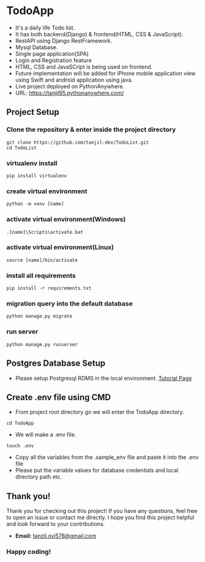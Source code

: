 # TodoApp
- It's a daily life Todo list.
- It has both backend(Django) & frontend(HTML, CSS & JavaScript).
- RestAPI using Django RestFramework.
- Mysql Database.
- Single page application(SPA)
- Login and Registration feature
- HTML, CSS and JavaSCript is being used on frontend.
- Future implementation will be added for iPhone mobile application view using Swift and android application using java.
- Live project deployed on PythonAnywhere.
- URL: https://tanjil95.pythonanywhere.com/

## Project Setup
### Clone the repository & enter inside the project directory
```
git clone https://github.com/tanjil-dev/TodoList.git
cd TodoList
```

### virtualenv install
```
pip install virtualenv
```

### create virtual environment
```
python -m venv [name]
```

### activate virtual environment(Windows)
```
.[name]\Scripts\activate.bat
```

### activate virtual environment(Linux)
```
source [name]/bin/activate
```

### install all requirements
```
pip install -r requirements.txt
```

### migration query into the default database
```
python manage.py migrate
```

### run server
```
python manage.py runserver
```

## Postgres Database Setup
- Please setup Postgresql RDMS in the local environment. [Tutorial Page](https://join.skype.com/invite/gfDuSdCKc8s9)
## Create .env file using CMD
- From project root directory go we will enter the TodoApp directory.
```
cd TodoApp
```
- We will make a .env file.
```
touch .env
```
- Copy all the variables from the .sample_env file and paste it into the .env file
- Please put the variable values for database credentials and local directory path etc.

## Thank you!
Thank you for checking out this project! If you have any questions, feel free to open an issue or contact me directly. I hope you find this project helpful and look forward to your contributions.
- **Email:** tanzil.ovi578@gmail.com


### Happy coding!